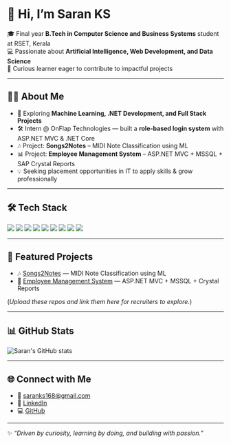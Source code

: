 # 👋 Hi, I’m Saran KS  

🎓 Final year **B.Tech in Computer Science and Business Systems** student at RSET, Kerala  
💻 Passionate about **Artificial Intelligence, Web Development, and Data Science**  
🚀 Curious learner eager to contribute to impactful projects  

---

## 🧑‍💻 About Me
- 🌱 Exploring **Machine Learning, .NET Development, and Full Stack Projects**
- 🛠️ Intern @ OnFlap Technologies — built a **role-based login system** with ASP.NET MVC & .NET Core
- 🎶 Project: **Songs2Notes** – MIDI Note Classification using ML  
- 📊 Project: **Employee Management System** – ASP.NET MVC + MSSQL + SAP Crystal Reports
- 💡 Seeking placement opportunities in IT to apply skills & grow professionally

---

## 🛠️ Tech Stack
<p>
  <img src="https://img.shields.io/badge/Python-3776AB?style=for-the-badge&logo=python&logoColor=white"/>
  <img src="https://img.shields.io/badge/JavaScript-F7DF1E?style=for-the-badge&logo=javascript&logoColor=black"/>
  <img src="https://img.shields.io/badge/C%2B%2B-00599C?style=for-the-badge&logo=c%2B%2B&logoColor=white"/>
  <img src="https://img.shields.io/badge/SQL-003B57?style=for-the-badge&logo=postgresql&logoColor=white"/>
  <img src="https://img.shields.io/badge/.NET-512BD4?style=for-the-badge&logo=dotnet&logoColor=white"/>
  <img src="https://img.shields.io/badge/Flask-000000?style=for-the-badge&logo=flask&logoColor=white"/>
  <img src="https://img.shields.io/badge/Node.js-339933?style=for-the-badge&logo=node.js&logoColor=white"/>
  <img src="https://img.shields.io/badge/Power%20BI-F2C811?style=for-the-badge&logo=powerbi&logoColor=black"/>
  <img src="https://img.shields.io/badge/GitHub-181717?style=for-the-badge&logo=github&logoColor=white"/>
</p>

---

## 📂 Featured Projects
- 🎶 [Songs2Notes](#) — MIDI Note Classification using ML  
- 👥 [Employee Management System](#) — ASP.NET MVC + MSSQL + Crystal Reports  

(*Upload these repos and link them here for recruiters to explore.*)

---

## 📊 GitHub Stats
![Saran's GitHub stats](https://github-readme-stats.vercel.app/api?username=saran4402&show_icons=true&theme=radical)

---

## 🌐 Connect with Me
- 📧 [saranks168@gmail.com](mailto:saranks168@gmail.com)  
- 💼 [LinkedIn](https://www.linkedin.com/in/saran-ks-242664360)  
- 💻 [GitHub](https://github.com/saran4402)  

---
✨ *“Driven by curiosity, learning by doing, and building with passion.”*  

